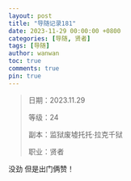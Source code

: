 ```yaml
---
layout: post
title: "导随记录181"
date: 2023-11-29 00:00:00 +0800
categories: [导随, 贤者]
tags: [导随]
author: wanwan
toc: true
comments: true
pin: true
---
```

> 日期：2023.11.29
>
> 等级：24
>
> 副本：监狱废墟托托·拉克千狱
>
> 职业：贤者

没劲 但是出门俩赞！